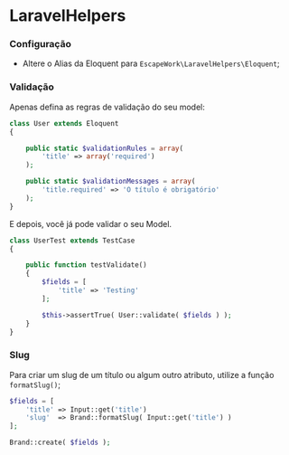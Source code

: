 # LaravelHelpers

### Configuração

- Altere o Alias da Eloquent para `EscapeWork\LaravelHelpers\Eloquent`;

### Validação

Apenas defina as regras de validação do seu model: 

```php
class User extends Eloquent
{

    public static $validationRules = array(
        'title' => array('required')
    );

    public static $validationMessages = array(
        'title.required' => 'O título é obrigatório'
    );
}
```

E depois, você já pode validar o seu Model.

```php
class UserTest extends TestCase
{

    public function testValidate()
    {
        $fields = [
            'title' => 'Testing'
        ];

        $this->assertTrue( User::validate( $fields ) );
    }
}
```

### Slug

Para criar um slug de um título ou algum outro atributo, utilize a função `formatSlug()`;

```php
$fields = [
    'title' => Input::get('title')
    'slug'  => Brand::formatSlug( Input::get('title') )
];

Brand::create( $fields );
```
